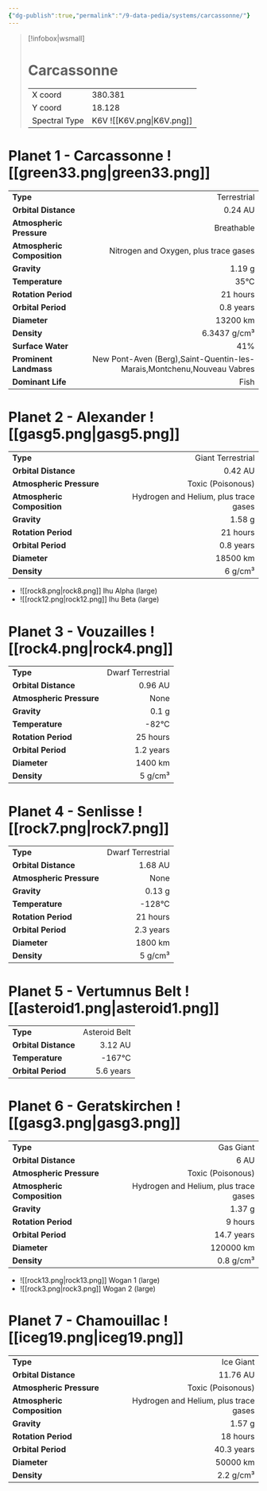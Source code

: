 ```yaml
---
{"dg-publish":true,"permalink":"/9-data-pedia/systems/carcassonne/"}
---
```


> [!infobox|wsmall]
> # Carcassonne
> | | |
> | - | - |
> | X coord | 380.381 |
> | Y coord| 18.128 |
> | Spectral Type | K6V ![[K6V.png\|K6V.png]] |

# Planet 1 - Carcassonne ![[green33.png\|green33.png]]
|                             |                           |
| --------------------------- | -------------------------:|
| **Type**                    |             Terrestrial |
| **Orbital Distance**        |   0.24 AU |
| **Atmospheric Pressure**    |       Breathable |
| **Atmospheric Composition** |      Nitrogen and Oxygen, plus trace gases |
| **Gravity**                 |        1.19 g |
| **Temperature**             |    35°C |
| **Rotation Period**         |  21 hours |
| **Orbital Period** | 0.8 years |
| **Diameter**                |      13200 km | 
| **Density**                 |    6.3437 g/cm³ |
| **Surface Water**           |           41% | 
| **Prominent Landmass**      |         New Pont-Aven (Berg),Saint-Quentin-les-Marais,Montchenu,Nouveau Vabres | 
| **Dominant Life**           |         Fish |





# Planet 2 - Alexander ![[gasg5.png\|gasg5.png]]
|                             |                           |
| --------------------------- | -------------------------:|
| **Type**                    |             Giant Terrestrial |
| **Orbital Distance**        |   0.42 AU |
| **Atmospheric Pressure**    |       Toxic (Poisonous) |
| **Atmospheric Composition** |      Hydrogen and Helium, plus trace gases |
| **Gravity**                 |        1.58 g |
| **Rotation Period**         |  21 hours |
| **Orbital Period** | 0.8 years |
| **Diameter**                |      18500 km | 
| **Density**                 |    6 g/cm³ |



- ![[rock8.png\|rock8.png]] Ihu Alpha (large)
- ![[rock12.png\|rock12.png]] Ihu Beta (large)


# Planet 3 - Vouzailles ![[rock4.png\|rock4.png]]
|                             |                           |
| --------------------------- | -------------------------:|
| **Type**                    |             Dwarf Terrestrial |
| **Orbital Distance**        |   0.96 AU |
| **Atmospheric Pressure**    |       None |
| **Gravity**                 |        0.1 g |
| **Temperature**             |    -82°C |
| **Rotation Period**         |  25 hours |
| **Orbital Period** | 1.2 years |
| **Diameter**                |      1400 km | 
| **Density**                 |    5 g/cm³ |





# Planet 4 - Senlisse ![[rock7.png\|rock7.png]]
|                             |                           |
| --------------------------- | -------------------------:|
| **Type**                    |             Dwarf Terrestrial |
| **Orbital Distance**        |   1.68 AU |
| **Atmospheric Pressure**    |       None |
| **Gravity**                 |        0.13 g |
| **Temperature**             |    -128°C |
| **Rotation Period**         |  21 hours |
| **Orbital Period** | 2.3 years |
| **Diameter**                |      1800 km | 
| **Density**                 |    5 g/cm³ |





# Planet 5 - Vertumnus Belt ![[asteroid1.png\|asteroid1.png]]
|                             |                           |
| --------------------------- | -------------------------:|
| **Type**                    |             Asteroid Belt |
| **Orbital Distance**        |   3.12 AU |
| **Temperature**             |    -167°C |
| **Orbital Period** | 5.6 years |





# Planet 6 - Geratskirchen ![[gasg3.png\|gasg3.png]]
|                             |                           |
| --------------------------- | -------------------------:|
| **Type**                    |             Gas Giant |
| **Orbital Distance**        |   6 AU |
| **Atmospheric Pressure**    |       Toxic (Poisonous) |
| **Atmospheric Composition** |      Hydrogen and Helium, plus trace gases |
| **Gravity**                 |        1.37 g |
| **Rotation Period**         |  9 hours |
| **Orbital Period** | 14.7 years |
| **Diameter**                |      120000 km | 
| **Density**                 |    0.8 g/cm³ |



- ![[rock13.png\|rock13.png]] Wogan 1 (large)
- ![[rock3.png\|rock3.png]] Wogan 2 (large)


# Planet 7 - Chamouillac ![[iceg19.png\|iceg19.png]]
|                             |                           |
| --------------------------- | -------------------------:|
| **Type**                    |             Ice Giant |
| **Orbital Distance**        |   11.76 AU |
| **Atmospheric Pressure**    |       Toxic (Poisonous) |
| **Atmospheric Composition** |      Hydrogen and Helium, plus trace gases |
| **Gravity**                 |        1.57 g |
| **Rotation Period**         |  18 hours |
| **Orbital Period** | 40.3 years |
| **Diameter**                |      50000 km | 
| **Density**                 |    2.2 g/cm³ |





